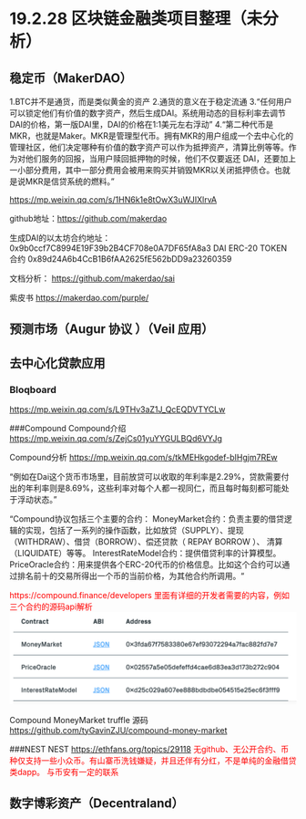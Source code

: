# 19.2.28 区块链金融类项目整理（未分析）

## 稳定币（MakerDAO）
1.BTC并不是通货，而是类似黄金的资产
2.通货的意义在于稳定流通
3.“任何用户可以锁定他们有价值的数字资产，然后生成DAI。系统用动态的目标利率去调节DAI的价格，第一版DAI里，DAI的价格在1:1美元左右浮动”
4.“第二种代币是MKR，也就是Maker。MKR是管理型代币。拥有MKR的用户组成一个去中心化的管理社区，他们决定哪种有价值的数字资产可以作为抵押资产，清算比例等等。作为对他们服务的回报，当用户赎回抵押物的时候，他们不仅要返还 DAI，还要加上一小部分费用，其中一部分费用会被用来购买并销毁MKR以关闭抵押债仓。也就是说MKR是信贷系统的燃料。”

https://mp.weixin.qq.com/s/1HN6k1e8tOwX3uWJIXlrvA

github地址：https://github.com/makerdao

生成DAI的以太坊合约地址：
0x9b0ccf7C8994E19F39b2B4CF708e0A7DF65fA8a3
DAI ERC-20 TOKEN 合约
0x89d24A6b4CcB1B6fAA2625fE562bDD9a23260359

文档分析：
https://github.com/makerdao/sai

紫皮书 
https://makerdao.com/purple/


## 预测市场（Augur 协议 ）（Veil 应用）
## 去中心化贷款应用


### Bloqboard
https://mp.weixin.qq.com/s/L9THv3aZ1J_QcEQDVTYCLw

###Compound
Compound介绍
https://mp.weixin.qq.com/s/ZejCs01yuYYGULBQd6VYJg

Compound分析
https://mp.weixin.qq.com/s/tkMEHkgodef-bIHgjm7REw

“例如在Dai这个货币市场里，目前放贷可以收取的年利率是2.29%，贷款需要付出的年利率则是8.69%，这些利率对每个人都一视同仁，而且每时每刻都可能处于浮动状态。”

“Compound协议包括三个主要的合约：
MoneyMarket合约：负责主要的借贷逻辑的实现，包括了一系列的操作函数，比如放贷（SUPPLY）、提现（WITHDRAW）、借贷（BORROW）、偿还贷款（ REPAY BORROW ）、 清算（LIQUIDATE）等等。
InterestRateModel合约：提供借贷利率的计算模型。
PriceOracle合约：用来提供各个ERC-20代币的价格信息。比如这个合约可以通过排名前十的交易所得出一个币的当前价格，为其他合约所调用。“




<font color=#FF0000> 
https://compound.finance/developers 
里面有详细的开发者需要的内容，例如三个合约的源码api解析
 </font> 
 <img src="photo/1.png" />


Compound MoneyMarket truffle 源码
https://github.com/tyGavinZJU/compound-money-market

###NEST
NEST
https://ethfans.org/topics/29118
<font color=#FF0000>
无github、无公开合约、币种仅支持一些小众币。有山寨币洗钱嫌疑，并且还伴有分红，不是单纯的金融借贷类dapp。
与币安有一定的联系
</font> 

## 数字博彩资产（Decentraland）



